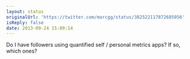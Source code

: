 ```yaml
---
layout: status
originalUrl: 'https://twitter.com/marcgg/status/382522117872685056'
isReply: false
date: 2013-09-24 15:09:14
---
```


Do I have followers using quantified self / personal metrics apps? If so, which ones?
